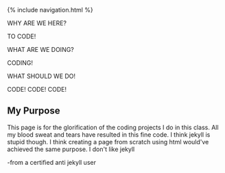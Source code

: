 {% include navigation.html %}

WHY ARE WE HERE?

TO CODE!

WHAT ARE WE DOING?

CODING!

WHAT SHOULD WE DO!

CODE! CODE! CODE!

## My Purpose

This page is for the glorification of the coding projects I do in this class. All my blood sweat and tears have resulted in this fine code. I think jekyll is stupid though. I think creating a page from scratch using html would've achieved the same purpose. I don't like jekyll

-from a certified anti jekyll user
